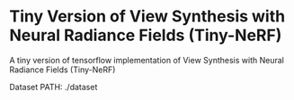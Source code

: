 # Tiny Version of View Synthesis with Neural Radiance Fields (Tiny-NeRF) 
A tiny version of tensorflow implementation of View Synthesis with Neural Radiance Fields (Tiny-NeRF)

Dataset PATH: ./dataset
